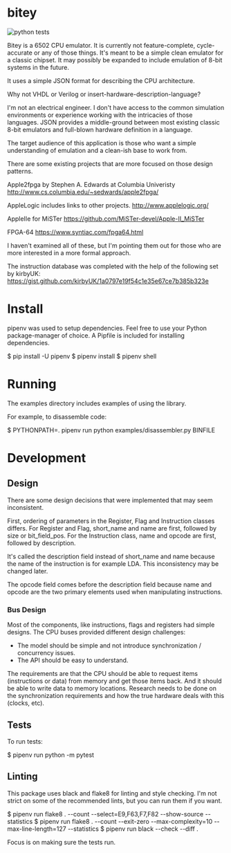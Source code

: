 # bitey #

![python tests](https://github.com/jgerrish/bitey/actions/workflows/python-package.yml/badge.svg)

Bitey is a 6502 CPU emulator.  It is currently not feature-complete,
cycle-accurate or any of those things.  It's meant to be a simple
clean emulator for a classic chipset.  It may possibly be expanded to
include emulation of 8-bit systems in the future.

It uses a simple JSON format for describing the CPU architecture.


Why not VHDL or Verilog or insert-hardware-description-language?

I'm not an electrical engineer.  I don't have access to the common
simulation environments or experience working with the intricacies of
those languages.  JSON provides a middle-ground between most existing
classic 8-bit emulators and full-blown hardware definition in a
language.

The target audience of this application is those who want a simple
understanding of emulation and a clean-ish base to work from.

There are some existing projects that are more focused on those design
patterns.

Apple2fpga by Stephen A. Edwards at Columbia Univeristy
http://www.cs.columbia.edu/~sedwards/apple2fpga/

AppleLogic includes links to other projects.
http://www.applelogic.org/

AppleIIe for MiSTer
https://github.com/MiSTer-devel/Apple-II_MiSTer

FPGA-64
https://www.syntiac.com/fpga64.html

I haven't examined all of these, but I'm pointing them out for those
who are more interested in a more formal approach.

The instruction database was completed with the help of the following set by kirbyUK:
https://gist.github.com/kirbyUK/1a0797e19f54c1e35e67ce7b385b323e


# Install #

pipenv was used to setup dependencies.  Feel free to use your Python
package-manager of choice.  A Pipfile is included for installing
dependencies.


$ pip install -U pipenv
$ pipenv install
$ pipenv shell

# Running #

The examples directory includes examples of using the library.

For example, to disassemble code:

$ PYTHONPATH=. pipenv run python examples/disassembler.py BINFILE


# Development #

## Design ##

There are some design decisions that were implemented that may seem inconsistent.

First, ordering of parameters in the Register, Flag and Instruction
classes differs.  For Register and Flag, short_name and name are
first, followed by size or bit_field_pos.  For the Instruction class,
name and opcode are first, followed by description.

It's called the description field instead of short_name and name
because the name of the instruction is for example LDA.  This
inconsistency may be changed later.

The opcode field comes before the description field because name and
opcode are the two primary elements used when manipulating
instructions.

### Bus Design ###

Most of the components, like instructions, flags and registers had
simple designs.  The CPU buses provided different design challenges:

  * The model should be simple and not introduce synchronization /
    concurrency issues.
  * The API should be easy to understand.

The requirements are that the CPU should be able to request items
(instructions or data) from memory and get those items back.  And it
should be able to write data to memory locations.  Research needs to
be done on the synchronization requirements and how the true hardware
deals with this (clocks, etc).

## Tests ##

To run tests:

$ pipenv run python -m pytest

## Linting ##

This package uses black and flake8 for linting and style checking.
I'm not strict on some of the recommended lints, but you can run them
if you want.

$ pipenv run flake8 . --count --select=E9,F63,F7,F82 --show-source --statistics
$ pipenv run flake8 . --count --exit-zero --max-complexity=10 --max-line-length=127 --statistics
$ pipenv run black --check --diff .

Focus is on making sure the tests run.

